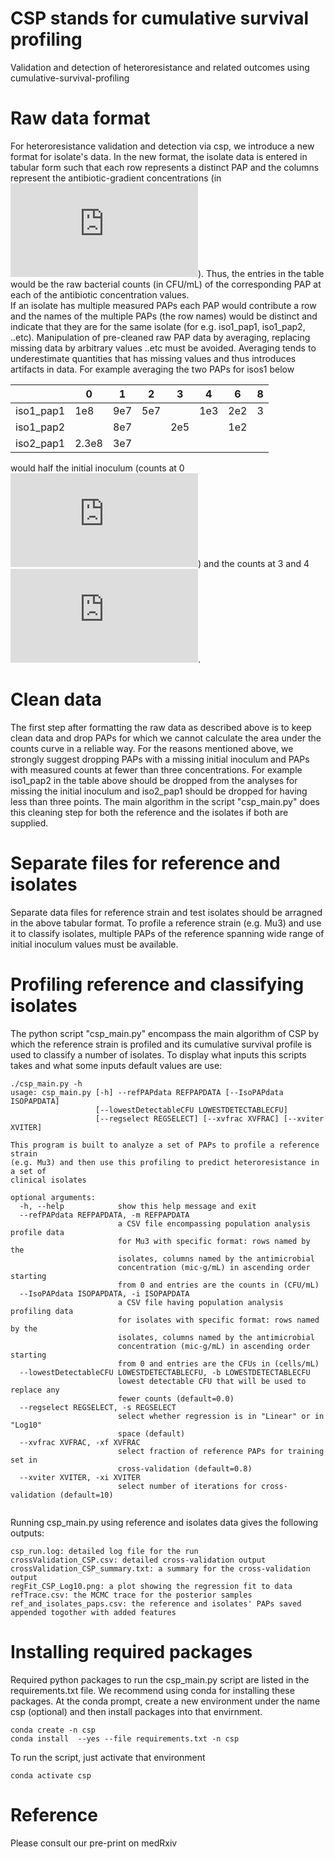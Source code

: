 # CSP stands for cumulative survival profiling
Validation and detection of heteroresistance and related outcomes using cumulative-survival-profiling
# Raw data format
For heteroresistance validation and detection via csp, we introduce a new format for isolate's data. In the new format, the isolate data is entered in tabular form such that each row represents a distinct PAP and the columns represent the antibiotic-gradient concentrations (in ![equation](https://latex.codecogs.com/gif.latex?%5Cmu%20g/mL)). Thus, the entries in the table would be the raw bacterial counts (in CFU/mL) of the corresponding PAP at each of the antibiotic concentration values.    
If an isolate has multiple measured PAPs each PAP would contribute a row and the names of the multiple PAPs (the row names) would be distinct and indicate that they are for the same isolate (for e.g. iso1_pap1, iso1_pap2, ..etc).
Manipulation of pre-cleaned raw PAP data by averaging, replacing missing data by arbitrary values ..etc must be avoided. Averaging tends to underestimate quantities that has missing values and thus introduces artifacts in data. For example averaging the two PAPs for isos1 below

|          |0 |1  |2  |3  |4  |6|8|
|----------|--|---|---|---|---|---|-|
|iso1_pap1|1e8|9e7|5e7|   |1e3|2e2|3|
|iso1_pap2|   |8e7|   |2e5|   |1e2||5|
|iso2_pap1|2.3e8|3e7|   | |   | | | |

would half the initial inoculum (counts at 0 ![equation](https://latex.codecogs.com/gif.latex?%5Cmu%20g/mL)) and the counts at 3 and 4 ![equation](https://latex.codecogs.com/gif.latex?%5Cmu%20g/mL).
# Clean data
The first step after formatting the raw data as described above is to keep clean data and drop PAPs for which we cannot calculate the area under the counts curve in a reliable way. For the reasons mentioned above, we strongly suggest dropping PAPs with a missing initial inoculum and PAPs with measured counts at fewer than three concentrations. For example iso1_pap2 in the table above should be dropped from the analyses for missing the initial inoculum and iso2_pap1 should be dropped for having less than three points. The main algorithm in the script "csp_main.py" does this cleaning step for both the reference and the isolates if both are supplied.
# Separate files for reference and isolates
Separate data files for reference strain and test isolates should be arragned in the above tabular format. To profile a reference strain (e.g. Mu3) and use it to classify isolates, multiple PAPs of the reference spanning wide range of initial inoculum values must be available.
# Profiling reference and classifying isolates
The python script "csp_main.py" encompass the main algorithm of CSP by which the reference strain is profiled and its cumulative survival profile is used to classify a number of isolates. 
To display what inputs this scripts takes and what some inputs default values are use: 

``` 
./csp_main.py -h 
usage: csp_main.py [-h] --refPAPdata REFPAPDATA [--IsoPAPdata ISOPAPDATA]
                   [--lowestDetectableCFU LOWESTDETECTABLECFU]
                   [--regselect REGSELECT] [--xvfrac XVFRAC] [--xviter XVITER]

This program is built to analyze a set of PAPs to profile a reference strain
(e.g. Mu3) and then use this profiling to predict heteroresistance in a set of
clinical isolates

optional arguments:
  -h, --help            show this help message and exit
  --refPAPdata REFPAPDATA, -m REFPAPDATA
                        a CSV file encompassing population analysis profile data
                        for Mu3 with specific format: rows named by the
                        isolates, columns named by the antimicrobial
                        concentration (mic-g/mL) in ascending order starting
                        from 0 and entries are the counts in (CFU/mL)
  --IsoPAPdata ISOPAPDATA, -i ISOPAPDATA
                        a CSV file having population analysis profiling data
                        for isolates with specific format: rows named by the
                        isolates, columns named by the antimicrobial
                        concentration (mic-g/mL) in ascending order starting
                        from 0 and entries are the CFUs in (cells/mL)
  --lowestDetectableCFU LOWESTDETECTABLECFU, -b LOWESTDETECTABLECFU
                        lowest detectable CFU that will be used to replace any
                        fewer counts (default=0.0)
  --regselect REGSELECT, -s REGSELECT
                        select whether regression is in "Linear" or in "Log10"
                        space (default)
  --xvfrac XVFRAC, -xf XVFRAC
                        select fraction of reference PAPs for training set in
                        cross-validation (default=0.8)
  --xviter XVITER, -xi XVITER
                        select number of iterations for cross-validation (default=10)
                        
```
Running csp_main.py using reference and isolates data gives the following outputs:
```
csp_run.log: detailed log file for the run
crossValidation_CSP.csv: detailed cross-validation output
crossValidation_CSP_summary.txt: a summary for the cross-validation output
regFit_CSP_Log10.png: a plot showing the regression fit to data
refTrace.csv: the MCMC trace for the posterior samples 
ref_and_isolates_paps.csv: the reference and isolates' PAPs saved appended togother with added features
```
# Installing required packages 
Required python packages to run the csp_main.py script are listed in the requirements.txt file. We recommend using conda for installing these packages. At the conda prompt, create a new environment under the name csp (optional) and then install packages into that envirnment. 

```
conda create -n csp
conda install  --yes --file requirements.txt -n csp

```

To run the script, just activate that environment

```
conda activate csp

```
# Reference
Please consult our pre-print on medRxiv 
